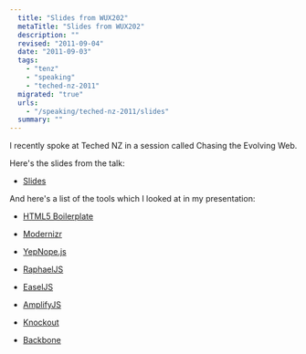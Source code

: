 ```yaml
---
  title: "Slides from WUX202"
  metaTitle: "Slides from WUX202"
  description: ""
  revised: "2011-09-04"
  date: "2011-09-03"
  tags: 
    - "tenz"
    - "speaking"
    - "teched-nz-2011"
  migrated: "true"
  urls: 
    - "/speaking/teched-nz-2011/slides"
  summary: ""
---
```

I recently spoke at Teched NZ in a session called Chasing the Evolving Web.

Here's the slides from the talk:

- [Slides][1]

And here's a list of the tools which I looked at in my presentation:

- [HTML5 Boilerplate][2]
- [Modernizr][3]
- [YepNope.js][4]
- [RaphaelJS][5]
- [EaselJS][6]
- [AmplifyJS][7]
- [Knockout][8]
- [Backbone][9]


  [1]: http://www.aaron-powell.com/get/presentations/tenz11/Chasing-the-evolving-web.pptx
  [2]: http://h5bp.com
  [3]: http://modernizr.com
  [4]: http://yepnopejs.com
  [5]: http://raphaeljs.com
  [6]: http://easeljs.com
  [7]: http://amplifyjs.com
  [8]: http://knockoutjs.com
  [9]: http://backbonejs.com